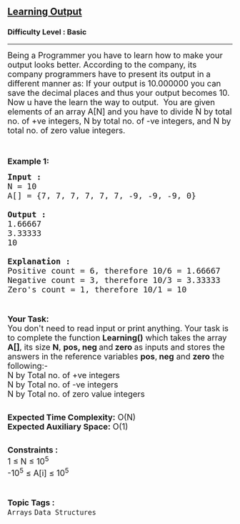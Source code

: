 <h2><a href="https://practice.geeksforgeeks.org/problems/learning-output4058/1?page=4&difficulty[]=-2&difficulty[]=-1&category[]=Arrays&sortBy=accuracy">Learning Output</a></h2><h3>Difficulty Level : Basic</h3><hr><div class="problems_problem_content__Xm_eO"><p><span style="font-size:18px">Being a Programmer you have to learn how to make your output looks better. According to the company, its company programmers have to present its output in a different manner as: If your output is 10.000000 you can save the decimal places and thus your output becomes 10. Now u have the learn the way to output.&nbsp; You are given elements of an array A[N] and you have to divide N by&nbsp;total no. of +ve integers, N by total no. of -ve integers, and N by total no. of zero value integers.</span><br>
<br>
&nbsp;</p>

<p><span style="font-size:18px"><strong>Example 1:</strong></span></p>

<pre><span style="font-size:18px"><strong>Input : </strong>
N = 10
A[] = {7, 7, 7, 7, 7, 7, -9, -9, -9, 0}

<strong>Output : </strong>
1.66667
3.33333
10

<strong>Explanation :
</strong>Positive count = 6, therefore 10/6 = 1.66667
Negative count = 3, therefore 10/3 = 3.33333
Zero's count = 1, therefore 10/1 = 10</span></pre>

<p>&nbsp;</p>

<p><span style="font-size:18px"><strong>Your Task:&nbsp;&nbsp;</strong><br>
You don't need to read input or print anything. Your task is to complete the function <strong>Learning()</strong>&nbsp;which takes the array <strong>A[]</strong>, its size <strong>N</strong>, <strong>pos, neg </strong>and<strong> zero</strong><strong> </strong>as inputs and stores the answers in the reference variables <strong>pos</strong>,<strong> neg</strong> and <strong>zero</strong> the following:-<br>
N by Total no. of +ve integers<br>
N by Total no. of -ve integers<br>
N by Total no. of zero value integers</span></p>

<p><br>
<span style="font-size:18px"><strong>Expected Time Complexity:</strong> O(N)<br>
<strong>Expected Auxiliary Space:</strong> O(1)</span></p>

<p><br>
<span style="font-size:18px"><strong>Constraints :</strong><br>
1 ≤ N ≤ 10<sup>5</sup><br>
-10<sup>5</sup> ≤ A[i] ≤ 10<sup>5</sup></span></p>
</div><br><p><span style=font-size:18px><strong>Topic Tags : </strong><br><code>Arrays</code>&nbsp;<code>Data Structures</code>&nbsp;